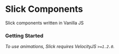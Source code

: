 # Slick Components

Slick components written in Vanilla JS

### Getting Started

*To use animations, Slick requires VelocityJS `>=1.2.0`.*
